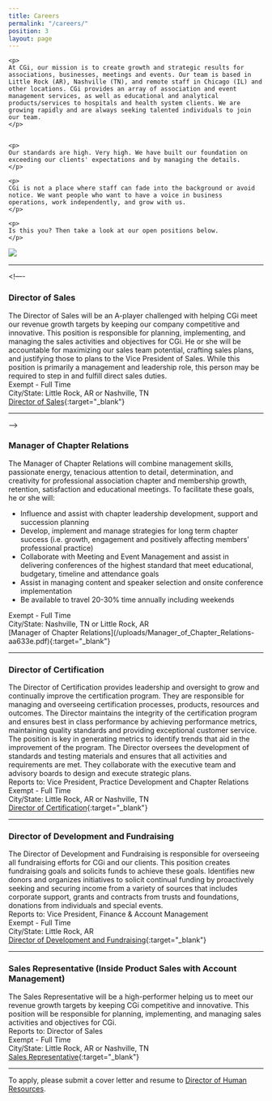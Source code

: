 ```yaml
---
title: Careers
permalink: "/careers/"
position: 3
layout: page
---
```



<div class="row mb-5 pb-4" style="margin-bottom: 1rem !important;">

  <div class="col-md-6">

    <p>
	At CGi, our mission is to create growth and strategic results for associations, businesses, meetings and events. Our team is based in Little Rock (AR), Nashville (TN), and remote staff in Chicago (IL) and other locations. CGi provides an array of association and event management services, as well as educational and analytical products/services to hospitals and health system clients. We are growing rapidly and are always seeking talented individuals to join our team.
    </p>


    <p>
    Our standards are high. Very high. We have built our foundation on exceeding our clients' expectations and by managing the details. 
    </p>

    <p>
    CGi is not a place where staff can fade into the background or avoid notice. We want people who want to have a voice in business operations, work independently, and grow with us. 
    </p>

    <p>
    Is this you? Then take a look at our open positions below.
    </p>

  </div>

  <div class="col-md-6">
    <img src="/uploads/Highland%20Ridge%20II.jpg" style="max-height: 375px;">
  </div>

</div>


<hr>


<!—-
### Director of Sales
The Director of Sales will be an A-player challenged with helping CGi meet our revenue growth targets by keeping our company competitive and innovative. This position is responsible for planning, implementing, and managing the sales activities and objectives for CGi. He or she will be accountable for maximizing our sales team potential, crafting sales plans, and justifying those to plans to the Vice President of Sales.
While this position is primarily a management and leadership role, this person may be required to step in and fulfill direct sales duties.<br />
Exempt - Full Time<br />
City/State: Little Rock, AR or Nashville, TN<br />
[Director of Sales](/uploads/Director_of_Sales.pdf){:target="_blank"}


<hr>
—->

### Manager of Chapter Relations
The Manager of Chapter Relations will combine management skills, passionate energy, tenacious attention to detail, determination, and creativity for professional association chapter and membership growth, retention, satisfaction and educational meetings. To facilitate these goals, he or she will:
<ul>
<li>Influence and assist with chapter leadership development, support and succession planning</li>
<li>Develop, implement and manage strategies for long term chapter success (i.e. growth, engagement and positively affecting members’ professional practice)</li>
<li>Collaborate with Meeting and Event Management and assist in delivering conferences of the highest standard that meet educational, budgetary, timeline and attendance goals</li>
<li>Assist in managing content and speaker selection and onsite conference implementation</li>
<li>Be available to travel 20-30% time annually including weekends</li>
</ul>
Exempt - Full Time<br />
City/State: Nashville, TN or Little Rock, AR<br />
[Manager of Chapter Relations](/uploads/Manager_of_Chapter_Relations-aa633e.pdf){:target="_blank"}


<hr>

### Director of Certification
The Director of Certification provides leadership and oversight to grow and continually improve the certification program. They are responsible for managing and overseeing certification processes, products, resources and outcomes. The Director maintains the integrity of the certification program and ensures best in class performance by achieving performance metrics, maintaining quality standards and providing exceptional customer service. The position is key in generating metrics to identify trends that aid in the improvement of the program. The Director oversees the development of standards and testing materials and ensures that all activities and requirements are met. They collaborate with the executive team and advisory boards to design and execute strategic plans.<br />
Reports to: Vice President, Practice Development and Chapter Relations<br />
Exempt - Full Time<br />
City/State: Little Rock, AR or Nashville, TN<br />
[Director of Certification](/uploads/Director-of-Certification.pdf){:target="_blank"}

<hr>


### Director of Development and Fundraising
The Director of Development and Fundraising is responsible for overseeing all fundraising efforts for CGi and our clients. This position creates fundraising goals and solicits funds to achieve these goals. Identifies new donors and organizes initiatives to solicit continual funding by proactively seeking and securing income from a variety of sources that includes corporate support, grants and contracts from trusts and foundations, donations from individuals and special events.<br />
Reports to: Vice President, Finance & Account Management<br />
Exempt - Full Time<br />
City/State: Little Rock, AR<br />
[Director of Development and Fundraising](/uploads/Director%20Fundraising.pdf){:target="_blank"}

<hr>


### Sales Representative (Inside Product Sales with Account Management)
The Sales Representative will be a high-performer helping us to meet our revenue growth
targets by keeping CGi competitive and innovative. This position will be responsible for
planning, implementing, and managing sales activities and objectives for CGi.<br />
Reports to: Director of Sales<br />
Exempt - Full Time<br />
City/State: Little Rock, AR or Nashville, TN<br />
[Sales Representative](/uploads/Sales_Representative.pdf){:target="_blank"}

<hr>


To apply, please submit a cover letter and resume to [Director of Human Resources](mailto:clund@cgiresults.com).
